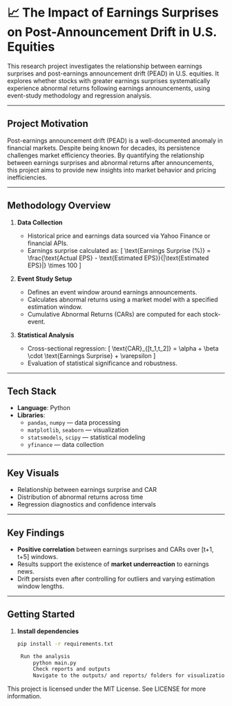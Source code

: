 # 📈 The Impact of Earnings Surprises on Post-Announcement Drift in U.S. Equities

This research project investigates the relationship between earnings surprises and post-earnings announcement drift (PEAD) in U.S. equities. It explores whether stocks with greater earnings surprises systematically experience abnormal returns following earnings announcements, using event-study methodology and regression analysis.

---

## Project Motivation

Post-earnings announcement drift (PEAD) is a well-documented anomaly in financial markets. Despite being known for decades, its persistence challenges market efficiency theories. By quantifying the relationship between earnings surprises and abnormal returns after announcements, this project aims to provide new insights into market behavior and pricing inefficiencies.

---

## Methodology Overview

1. **Data Collection**
   - Historical price and earnings data sourced via Yahoo Finance or financial APIs.
   - Earnings surprise calculated as:
     \[
     \text{Earnings Surprise (\%)} = \frac{\text{Actual EPS} - \text{Estimated EPS}}{|\text{Estimated EPS}|} \times 100
     \]

2. **Event Study Setup**
   - Defines an event window around earnings announcements.
   - Calculates abnormal returns using a market model with a specified estimation window.
   - Cumulative Abnormal Returns (CARs) are computed for each stock-event.

3. **Statistical Analysis**
   - Cross-sectional regression:
     \[
     \text{CAR}_{[t_1,t_2]} = \alpha + \beta \cdot \text{Earnings Surprise} + \varepsilon
     \]
   - Evaluation of statistical significance and robustness.

---

## Tech Stack

- **Language**: Python
- **Libraries**:
  - `pandas`, `numpy` — data processing
  - `matplotlib`, `seaborn` — visualization
  - `statsmodels`, `scipy` — statistical modeling
  - `yfinance` — data collection


---

## Key Visuals

- Relationship between earnings surprise and CAR
- Distribution of abnormal returns across time
- Regression diagnostics and confidence intervals

---

## Key Findings

- **Positive correlation** between earnings surprises and CARs over [t+1, t+5] windows.
- Results support the existence of **market underreaction** to earnings news.
- Drift persists even after controlling for outliers and varying estimation window lengths.

---

## Getting Started

1. **Install dependencies**  
   ```bash
   pip install -r requirements.txt

    Run the analysis
        python main.py
        Check reports and outputs
        Navigate to the outputs/ and reports/ folders for visualizations and final insights.

This project is licensed under the MIT License. See LICENSE for more information.


